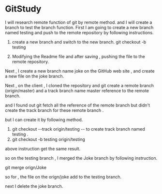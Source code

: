 # GitStudy
I will research remote function of git by remote method.
and I will create a branch to test the branch function.
First I am going to create a new branch named testing and push to the remote repository by following instructions.

1. create a new branch and switch to the new branch.
   git checkout -b testing

2. Modifying the Readme file and after saving , pushing the file to the remote repository.


Next , I create a new branch name joke on the GitHub web site , and create a new file on the joke branch.

Next , on the client , I cloned the repository and git create a remote branch (origin/master) and a track branch name master reference to the remote branch.

and I found out git fetch all the reference of the remote branch but didn't create the track branch for these remote branch .

but I can create it by following method.

1. git checkout --track origin/testing     -- to create track branch named testing .
2. git checkout -b testing origin/testing

above instruction get the same result.

so on the testing branch , I merged the Joke branch by following instruction.

git merge orign/Joke

so for , the file on the orign/joke add to the testing branch.

next I delete the joke branch. 
